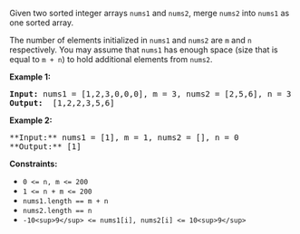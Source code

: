 Given two sorted integer arrays `nums1` and `nums2`, merge `nums2` into `nums1` as one sorted array.

The number of elements initialized in `nums1` and `nums2` are `m` and `n` respectively. You may assume that `nums1` has enough space (size that is equal to `m + n`) to hold additional elements from `nums2`.

**Example 1:**

<pre>
<b>Input:</b> nums1 = [1,2,3,0,0,0], m = 3, nums2 = [2,5,6], n = 3
<b>Output:</b>  [1,2,2,3,5,6]
</pre>

**Example 2:**

<pre>**Input:** nums1 = [1], m = 1, nums2 = [], n = 0
**Output:** [1]
</pre>

**Constraints:**

*   `0 <= n, m <= 200`
*   `1 <= n + m <= 200`
*   `nums1.length == m + n`
*   `nums2.length == n`
*   `-10<sup>9</sup> <= nums1[i], nums2[i] <= 10<sup>9</sup>`
